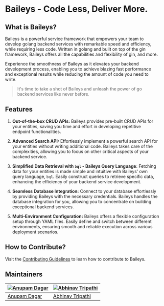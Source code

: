 # Baileys - Code Less, Deliver More.

## What is Baileys?
Baileys is a powerful service framework that empowers your team to develop golang backend services with remarkable speed and efficiency, while requiring less code. Written in golang and built on top of the gin framework, Baileys offers all the capabilities and flexibility of gin, and more.

[//]: # (Unlock the true potential of go backend services as Baileys enables you to deliver more with its streamlined approach. With Baileys, you can harness the strength of go's backend development to create high-performing services, all while reducing the amount of code you need to write.)

Experience the smoothness of Baileys as it elevates your backend development process, enabling you to achieve blazing fast performance and exceptional results while reducing the amount of code you need to write.
> It's time to take a shot of Baileys and unleash the power of go backend services like never before.

## Features
1. **Out-of-the-box CRUD APIs:** Baileys provides pre-built CRUD APIs for your entities, saving you time and effort in developing repetitive endpoint functionalities.

2. **Advanced Search API:** Effortlessly implement a powerful search API for your entities without writing additional code. Baileys takes care of the complexities, allowing you to focus on other critical aspects of your backend service.

3. **Simplified Data Retrieval with `bql` - **Baileys Query Language**:** Fetching data for your entities is made simple and intuitive with Baileys' own query language, `bql`. Easily construct queries to retrieve specific data, enhancing the efficiency of your backend service development.

4. **Seamless Database Integration:** Connect to your database effortlessly by providing Baileys with the necessary credentials. Baileys handles the database integration for you, allowing you to concentrate on building exceptional backend services.

5. **Multi-Environment Configuration:** Baileys offers a flexible configuration setup through YAML files. Easily define and switch between different environments, ensuring smooth and reliable execution across various deployment scenarios.

## How to Contribute?
Visit the [Contributing Guidelines](https://github.com/Anupam-dagar/baileys/blob/main/CONTRIBUTING.md) to learn how to contribute to Baileys.

## Maintainers
| [![Anupam Dagar](https://images.weserv.nl/?url=avatars.githubusercontent.com/u/21174572?v=4&h=100&w=100&fit=cover&mask=circle "Anupam Dagar")](https://github.com/Anupam-dagar) | [![Abhinav Tripathi](https://images.weserv.nl/?url=avatars.githubusercontent.com/u/10612720?v=4&h=100&w=100&fit=cover&mask=circle "Abhinav Tripathi")](https://github.com/ironman19933) |
|---------------------------------------------------------------------------------------------------------------------------------------------------------------------------------|-----------------------------------------------------------------------------------------------------------------------------------------------------------------------------------------|
| [Anupam Dagar](https://github.com/Anupam-dagar)                                                                                                                                 | [Abhinav Tripathi](https://github.com/ironman19933)                                                                                                                                     |
